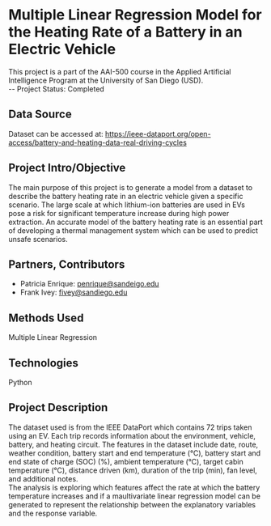 # Multiple Linear Regression Model for the Heating Rate of a Battery in an Electric Vehicle 
This project is a part of the AAI-500 course in the Applied Artificial Intelligence Program at the University of San Diego (USD).   
-- Project Status: Completed
## Data Source
Dataset can be accessed at: https://ieee-dataport.org/open-access/battery-and-heating-data-real-driving-cycles  
## Project Intro/Objective   
The main purpose of this project is to generate a model from a dataset to describe the battery heating rate in an electric vehicle given a specific scenario. The large scale at which lithium-ion batteries are used in EVs pose a risk for significant temperature increase during high power extraction. An accurate model of the battery heating rate is an essential part of developing a thermal management system which can be used to predict unsafe scenarios.      
## Partners, Contributors  
- Patricia Enrique: penrique@sandeigo.edu 
- Frank Ivey: fivey@sandiego.edu
## Methods Used  
Multiple Linear Regression   
## Technologies  
Python  
## Project Description  
The dataset used is from the IEEE DataPort which contains 72 trips taken using an EV. Each trip records information about the environment, vehicle, battery, and heating circuit. The features in the dataset include date, route, weather condition, battery start and end temperature (°C), battery start and end state of charge (SOC) (%), ambient temperature (°C), target cabin temperature (°C), distance driven (km), duration of the trip (min), fan level, and additional notes.  
The analysis is exploring which features affect the rate at which the battery temperature increases and if a maultivariate linear regression model can be generated to represent the relationship between the explanatory variables and the response variable. 
